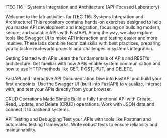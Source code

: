 ITEC 116 - Systems Integration and Architecture (API-Focused Laboratory)

Welcome to the lab activities for ITEC 116: Systems Integration and Architecture! This repository contains hands-on exercises designed to help you master API development and integration, focusing on building modern, secure, and scalable APIs with FastAPI. Along the way, we also explore tools like Swagger UI to make API interaction and testing easier and more intuitive.
These labs combine technical skills with best practices, preparing you to tackle real-world projects and challenges in systems integration.

Getting Started with APIs
Learn the fundamentals of APIs and RESTful architecture. Get familiar with how APIs enable system communication and how to use HTTP methods like GET, POST, PUT, and DELETE.

FastAPI and Interactive API Documentation
Dive into FastAPI and build your first endpoints. Use the Swagger UI (built into FastAPI) to visualize, interact with, and test your APIs directly from your browser.

CRUD Operations Made Simple
Build a fully functional API with Create, Read, Update, and Delete (CRUD) operations. Work with JSON data and connect it to backend systems.

API Testing and Debugging
Test your APIs with tools like Postman and automated testing frameworks. Write robust tests to ensure reliability and maintainability.
